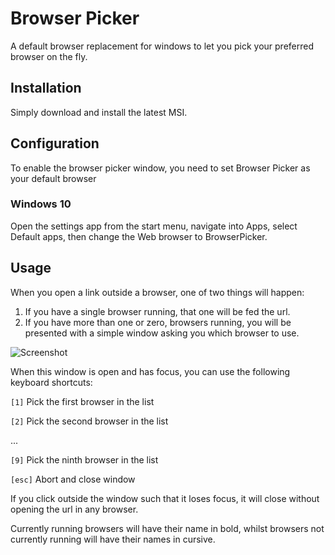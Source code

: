 # Browser Picker

A default browser replacement for windows to let you pick your preferred browser on the fly.

## Installation

Simply download and install the latest MSI.

## Configuration

To enable the browser picker window, you need to set Browser Picker as your default browser

### Windows 10

Open the settings app from the start menu, navigate into Apps, select Default apps, then change the Web browser to BrowserPicker.

## Usage

When you open a link outside a browser, one of two things will happen:

1) If you have a single browser running, that one will be fed the url.
2) If you have more than one or zero, browsers running, you will be presented with a simple window asking you which browser to use.  

![Screenshot](http://i.imgur.com/ozgDkoE.png)

When this window is open and has focus, you can use the following keyboard shortcuts:

`[1]` Pick the first browser in the list

`[2]` Pick the second browser in the list

...

`[9]` Pick the ninth browser in the list

`[esc]` Abort and close window

If you click outside the window such that it loses focus, it will close without opening the url in any browser.

Currently running browsers will have their name in bold, whilst browsers not currently running will have their names in cursive.
